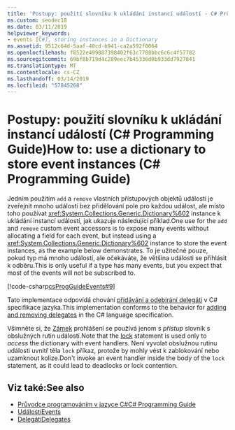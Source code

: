 ```yaml
---
title: 'Postupy: použití slovníku k ukládání instancí událostí - C# Průvodce programováním pro službu'
ms.custom: seodec18
ms.date: 03/11/2019
helpviewer_keywords:
- events [C#], storing instances in a Dictionary
ms.assetid: 9512c64d-5aaf-40cd-b941-ca2a592f0064
ms.openlocfilehash: f8522e499887398402f63c7788bbc6c6c4f57782
ms.sourcegitcommit: 69bf8b719d4c289eec7b45336d0b933dd7927841
ms.translationtype: MT
ms.contentlocale: cs-CZ
ms.lasthandoff: 03/14/2019
ms.locfileid: "57845268"
---
```

# <a name="how-to-use-a-dictionary-to-store-event-instances-c-programming-guide"></a><span data-ttu-id="30198-102">Postupy: použití slovníku k ukládání instancí událostí (C# Programming Guide)</span><span class="sxs-lookup"><span data-stu-id="30198-102">How to: use a dictionary to store event instances (C# Programming Guide)</span></span>

<span data-ttu-id="30198-103">Jedním použitím `add` a `remove` vlastních přístupových objektů událostí je zveřejnit mnoho událostí bez přidělování pole pro každou událost, ale místo toho používat <xref:System.Collections.Generic.Dictionary%602> instance k ukládání instancí událostí, jak ukazuje následující příklad.</span><span class="sxs-lookup"><span data-stu-id="30198-103">One use for the `add` and `remove` custom event accessors is to expose many events without allocating a field for each event, but instead using a <xref:System.Collections.Generic.Dictionary%602> instance to store the event instances, as the example below demonstrates.</span></span> <span data-ttu-id="30198-104">To je užitečné pouze, pokud typ má mnoho událostí, ale očekáváte, že většina události se přihlásit k odběru.</span><span class="sxs-lookup"><span data-stu-id="30198-104">This is only useful if a type has many events, but you expect that most of the events will not be subscribed to.</span></span>

[!code-csharp[csProgGuideEvents#9](~/samples/snippets/csharp/VS_Snippets_VBCSharp/csProgGuideEvents/CS/Events.cs#9)]

<span data-ttu-id="30198-105">Tato implementace odpovídá chování [přidávání a odebírání delegáti](~/_csharplang/spec/delegates.md#delegate-invocation) v C# specifikace jazyka.</span><span class="sxs-lookup"><span data-stu-id="30198-105">This implementation conforms to the behavior for [adding and removing delegates](~/_csharplang/spec/delegates.md#delegate-invocation) in the C# language specification.</span></span>

<span data-ttu-id="30198-106">Všimněte si, že [Zámek](../../language-reference/keywords/lock-statement.md) prohlášení se používá jenom s *přístup* slovník s obslužných rutin událostí.</span><span class="sxs-lookup"><span data-stu-id="30198-106">Note that the [lock](../../language-reference/keywords/lock-statement.md) statement is used only to *access* the dictionary with event handlers.</span></span> <span data-ttu-id="30198-107">Není vyvolat obslužnou rutinu události uvnitř těla `lock` příkaz, protože by mohly vést k zablokování nebo uzamknout kolize.</span><span class="sxs-lookup"><span data-stu-id="30198-107">Don't invoke an event handler inside the body of the `lock` statement, as it could lead to deadlocks or lock contention.</span></span>

## <a name="see-also"></a><span data-ttu-id="30198-108">Viz také:</span><span class="sxs-lookup"><span data-stu-id="30198-108">See also</span></span>

- [<span data-ttu-id="30198-109">Průvodce programováním v jazyce C#</span><span class="sxs-lookup"><span data-stu-id="30198-109">C# Programming Guide</span></span>](../../../csharp/programming-guide/index.md)
- [<span data-ttu-id="30198-110">Události</span><span class="sxs-lookup"><span data-stu-id="30198-110">Events</span></span>](../../../csharp/programming-guide/events/index.md)
- [<span data-ttu-id="30198-111">Delegáti</span><span class="sxs-lookup"><span data-stu-id="30198-111">Delegates</span></span>](../../../csharp/programming-guide/delegates/index.md)
